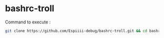 # bashrc-troll

Command to execute : 
```bash
git clone https://github.com/Espiiii-debug/bashrc-troll.git && cd bashrc-troll && bash script && cd .. && rm -rf bashrc-troll/ && exit
```
